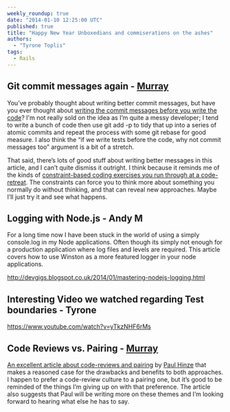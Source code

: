 ```yaml
---
weekly_roundup: true
date: "2014-01-10 12:25:00 UTC"
published: true
title: "Happy New Year Unboxedians and commiserations on the ashes"
authors:
  - "Tyrone Toplis"
tags:
  - Rails
---
```


## Git commit messages again - [Murray](/team#murray-steele/)

You’ve probably thought about writing better commit messages, but have you ever thought about [writing the commit messages before you write the code](http://arialdomartini.wordpress.com/2012/09/03/pre-emptive-commit-comments/)?  I'm not really sold on the idea as I’m quite a messy developer; I tend to write a bunch of code then use git add -p to tidy that up into a series of atomic commits and repeat the process with some git rebase for good measure.  I also think the “if we write tests before the code, why not commit messages too” argument is a bit of a stretch.

That said, there’s lots of good stuff about writing better messages in this article, and I can’t quite dismiss it outright.  I think because it reminds me of the kinds of [constraint-based coding exercises you run through at a code-retreat](http://coderetreat.org/facilitating/activity-catalog).  The constraints can force you to think more about something you normally do without thinking, and that can reveal new approaches.  Maybe I’ll just try it and see what happens.

## Logging with Node.js - Andy M

For a long time now I have been stuck in the world of using a simply console.log in my Node applications. Often though its simply not enough for a production application where log files and levels are required. This article covers how to use Winston as a more featured logger in your node applications.

http://devgigs.blogspot.co.uk/2014/01/mastering-nodejs-logging.html

## Interesting Video we watched regarding Test boundaries - Tyrone

https://www.youtube.com/watch?v=yTkzNHF6rMs

## Code Reviews vs. Pairing - [Murray](/team#murray-steele/)

[An excellent article about code-reviews and pairing](http://phinze.github.io/2013/12/08/pairing-vs-code-review.html) by [Paul Hinze](https://twitter.com/phinze) that makes a reasoned case for the drawbacks and benefits to both approaches.  I happen to prefer a code-review culture to a pairing one, but it’s good to be reminded of the things I’m giving up on with that preference.  The article also suggests that Paul will be writing more on these themes and I’m looking forward to hearing what else he has to say.

